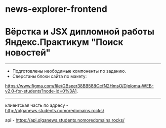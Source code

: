 # news-explorer-frontend

# Вёрстка и JSX дипломной работы Яндекс.Практикум "Поиск новостей"
******************
 - Подготовлены неободимые компоненты по заданию.
 - Сверстаны  блоки сайта по макету:
 
https://www.figma.com/file/GBseer38BB588OcfN2HmsO/Diploma-WEB-v2.0-for-students?node-id=0%3A1.

***********

клиентская часть по адресу -  http://olganews.students.nomoredomains.rocks/


api  - https://api.olganews.students.nomoredomains.rocks/





